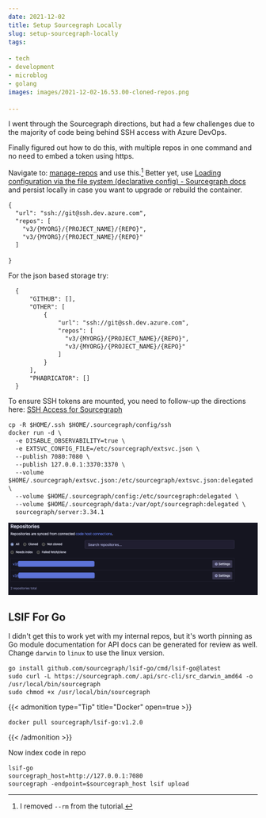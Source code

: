 ```yaml
---
date: 2021-12-02
title: Setup Sourcegraph Locally
slug: setup-sourcegraph-locally
tags:

- tech
- development
- microblog
- golang
images: images/2021-12-02-16.53.00-cloned-repos.png

---
```


I went through the Sourcegraph directions, but had a few challenges due to the majority of code being behind SSH access with Azure DevOps.

Finally figured out how to do this, with multiple repos in one command and no need to embed a token using https.

Navigate to: [manage-repos](http://localhost:7080/site-admin/repositories) and use this.[^changes]
Better yet, use [Loading configuration via the file system (declarative config) - Sourcegraph docs](https://docs.sourcegraph.com/admin/config/advanced_config_file) and persist locally in case you want to upgrade or rebuild the container.

    {
      "url": "ssh://git@ssh.dev.azure.com",
      "repos": [
        "v3/{MYORG}/{PROJECT_NAME}/{REPO}",
        "v3/{MYORG}/{PROJECT_NAME}/{REPO}"
      ]

    }

For the json based storage try:

      {
          "GITHUB": [],
          "OTHER": [
              {
                  "url": "ssh://git@ssh.dev.azure.com",
                  "repos": [
                    "v3/{MYORG}/{PROJECT_NAME}/{REPO}",
                    "v3/{MYORG}/{PROJECT_NAME}/{REPO}"
                  ]
              }
          ],
          "PHABRICATOR": []
      }

To ensure SSH tokens are mounted, you need to follow-up the directions here: [SSH Access for Sourcegraph](https://docs.sourcegraph.com/admin/install/docker/operations#ssh-authentication-config-keys-known-hosts)

    cp -R $HOME/.ssh $HOME/.sourcegraph/config/ssh
    docker run -d \
      -e DISABLE_OBSERVABILITY=true \
      -e EXTSVC_CONFIG_FILE=/etc/sourcegraph/extsvc.json \
      --publish 7080:7080 \
      --publish 127.0.0.1:3370:3370 \
      --volume $HOME/.sourcegraph/extsvc.json:/etc/sourcegraph/extsvc.json:delegated \
      --volume $HOME/.sourcegraph/config:/etc/sourcegraph:delegated \
      --volume $HOME/.sourcegraph/data:/var/opt/sourcegraph:delegated \
      sourcegraph/server:3.34.1

![cloned-repos](images/2021-12-02-16.53.00-cloned-repos.png "cloned repos")

## LSIF For Go

I didn't get this to work yet with my internal repos, but it's worth pinning as Go module documentation for API docs can be generated for review as well.
Change `darwin` to `linux` to use the linux version.

    go install github.com/sourcegraph/lsif-go/cmd/lsif-go@latest
    sudo curl -L https://sourcegraph.com/.api/src-cli/src_darwin_amd64 -o /usr/local/bin/sourcegraph
    sudo chmod +x /usr/local/bin/sourcegraph

{{< admonition type="Tip" title="Docker" open=true >}}

    docker pull sourcegraph/lsif-go:v1.2.0

{{< /admonition >}}

Now index code in repo

    lsif-go
    sourcegraph_host=http://127.0.0.1:7080
    sourcegraph -endpoint=$sourcegraph_host lsif upload

[^changes]: I removed `--rm` from the tutorial.
